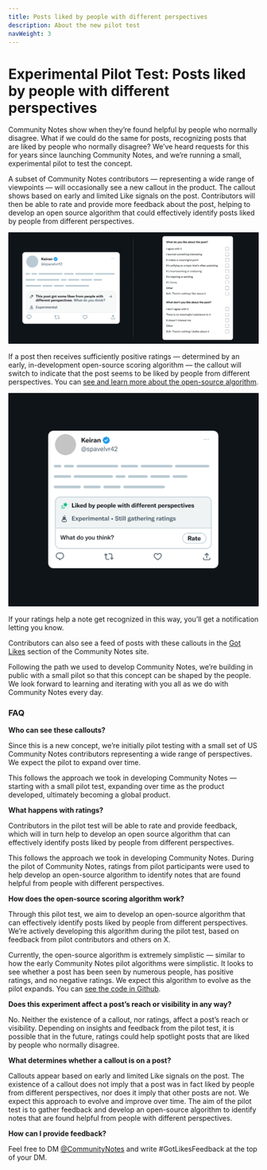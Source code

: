 ```yaml
---
title: Posts liked by people with different perspectives
description: About the new pilot test
navWeight: 3
---
```

# Experimental Pilot Test: Posts liked by people with different perspectives

Community Notes show when they’re found helpful by people who normally disagree. What if we could do the same for posts, recognizing posts that are liked by people who normally disagree? We’ve heard requests for this for years since launching Community Notes, and we’re running a small, experimental pilot to test the concept.

A subset of Community Notes contributors — representing a wide range of viewpoints — will occasionally see a new callout in the product. The callout shows based on early and limited Like signals on the post. Contributors will then be able to rate and provide more feedback about the post, helping to develop an open source algorithm that could effectively identify posts liked by people from different perspectives.

![Post got some likes from people with different perspectives](../images/got-some-likes-ratings.png)

If a post then receives sufficiently positive ratings — determined by an early, in-development open-source scoring algorithm — the callout will switch to indicate that the post seems to be liked by people from different perspectives. You can [see and learn more about the open-source algorithm](https://github.com/twitter/communitynotes/tree/main/liked-by-different-perspectives).

![Post got liked by people with different perspectives](../images/liked-by-people.png)

If your ratings help a note get recognized in this way, you’ll get a notification letting you know.

Contributors can also see a feed of posts with these callouts in the [Got Likes](https://x.com/i/communitynotes/got_likes) section of the Community Notes site.

Following the path we used to develop Community Notes, we’re building in public with a small pilot so that this concept can be shaped by the people. We look forward to learning and iterating with you all as we do with Community Notes every day.

### FAQ

**Who can see these callouts?**

Since this is a new concept, we’re initially pilot testing with a small set of US Community Notes contributors representing a wide range of perspectives. We expect the pilot to expand over time.

This follows the approach we took in developing Community Notes — starting with a small pilot test, expanding over time as the product developed, ultimately becoming a global product.

**What happens with ratings?**

Contributors in the pilot test will be able to rate and provide feedback, which will in turn help to develop an open source algorithm that can effectively identify posts liked by people from different perspectives. 

This follows the approach we took in developing Community Notes. During the pilot of Community Notes, ratings from pilot participants were used to help develop an open-source algorithm to identify notes that are found helpful from people with different perspectives.

**How does the open-source scoring algorithm work?**

Through this pilot test, we aim to develop an open-source algorithm that can effectively identify posts liked by people from different perspectives. We’re actively developing this algorithm during the pilot test, based on feedback from pilot contributors and others on X. 

Currently, the open-source algorithm is extremely simplistic — similar to how the early Community Notes pilot algorithms were simplistic. It looks to see whether a post has been seen by numerous people, has positive ratings, and no negative ratings. We expect this algorithm to evolve as the pilot expands. You can [see the code in Github](https://github.com/twitter/communitynotes/tree/main/liked-by-different-perspectives).

**Does this experiment affect a post’s reach or visibility in any way?**

No. Neither the existence of a callout, nor ratings, affect a post’s reach or visibility. Depending on insights and feedback from the pilot test, it is possible that in the future, ratings could help spotlight posts that are liked by people who normally disagree.

**What determines whether a callout is on a post?**

Callouts appear based on early and limited Like signals on the post. The existence of a callout does not imply that a post was in fact liked by people from different perspectives, nor does it imply that other posts are not. We expect this approach to evolve and improve over time. The aim of the pilot test is to gather feedback and develop an open-source algorithm to identify notes that are found helpful from people with different perspectives.

**How can I provide feedback?**

Feel free to DM [@CommunityNotes](https://x.com/communitynotes) and write #GotLikesFeedback at the top of your DM.
